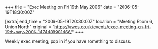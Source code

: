 +++
title = "Exec Meeting on Fri 19th May 2006"
date = "2006-05-19T18:30:00Z"

[extra]
end_time = "2006-05-19T20:30:00Z"
location = "Meeting Room 6, Union North"
original = "https://uwcs.co.uk/events/exec-meeting-on-fri-19th-may-2006-1474488981466/"
+++

Weekly exec meeting; pop in if you have something to discuss.

